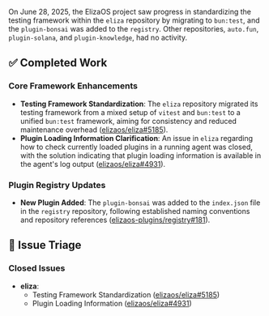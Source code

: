On June 28, 2025, the ElizaOS project saw progress in standardizing the testing framework within the `eliza` repository by migrating to `bun:test`, and the `plugin-bonsai` was added to the `registry`. Other repositories, `auto.fun`, `plugin-solana`, and `plugin-knowledge`, had no activity.

## ✅ Completed Work
### Core Framework Enhancements
*   **Testing Framework Standardization**: The `eliza` repository migrated its testing framework from a mixed setup of `vitest` and `bun:test` to a unified `bun:test` framework, aiming for consistency and reduced maintenance overhead ([elizaos/eliza#5185](https://github.com/elizaos/eliza/issues/5185)).
*   **Plugin Loading Information Clarification**: An issue in `eliza` regarding how to check currently loaded plugins in a running agent was closed, with the solution indicating that plugin loading information is available in the agent's log output ([elizaos/eliza#4931](https://github.com/elizaos/eliza/issues/4931)).

### Plugin Registry Updates
*   **New Plugin Added**: The `plugin-bonsai` was added to the `index.json` file in the `registry` repository, following established naming conventions and repository references ([elizaos-plugins/registry#181](https://github.com/elizaos-plugins/registry/pull/181)).

## 🐞 Issue Triage
### Closed Issues
*   **eliza**:
    *   Testing Framework Standardization ([elizaos/eliza#5185](https://github.com/elizaos/eliza/issues/5185))
    *   Plugin Loading Information ([elizaos/eliza#4931](https://github.com/elizaos/eliza/issues/4931))